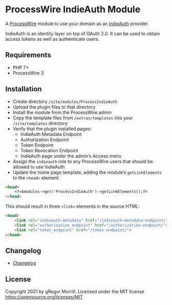 # ProcessWire IndieAuth Module
A [ProcessWire](https://processwire.com) module to use your domain as an [IndieAuth](https://indieauth.spec.indieweb.org/) provider.

IndieAuth is an identity layer on top of OAuth 2.0. It can be used to obtain access tokens as well as authenticate users.

## Requirements
* PHP 7+
* ProcessWire 3

## Installation
* Create directory `/site/modules/ProcessIndieAuth`
* Upload the plugin files to that directory
* Install the module from the ProcessWire admin
* Copy the template files from `/extras/templates` into your `/site/templates` directory
* Verify that the plugin installed pages:
  * IndieAuth Metadata Endpoint
  * Authorization Endpoint
  * Token Endpoint
  * Token Revocation Endpoint
  * IndieAuth page under the admin’s Access menu
* Assign the `indieauth` role to any ProcessWire users that should be allowed to use IndieAuth
* Update the home page template, adding the module’s `getLinkElements` to the `<head>` element:

```html
<head>
	<?=$modules->get('ProcessIndieAuth')->getLinkElements();?>
</head>
```

This should result in three `<link>` elements in the source HTML:

```html
<head>
	<link rel="indieauth-metadata" href="/indieauth-metadata-endpoint/">
	<link rel="authorization_endpoint" href="/authorization-endpoint/">
	<link rel="token_endpoint" href="/token-endpoint/">
</head>
```

## Changelog
* [Changelog](CHANGELOG.md)

## License
Copyright 2021 by gRegor Morrill. Licensed under the MIT license https://opensource.org/licenses/MIT

